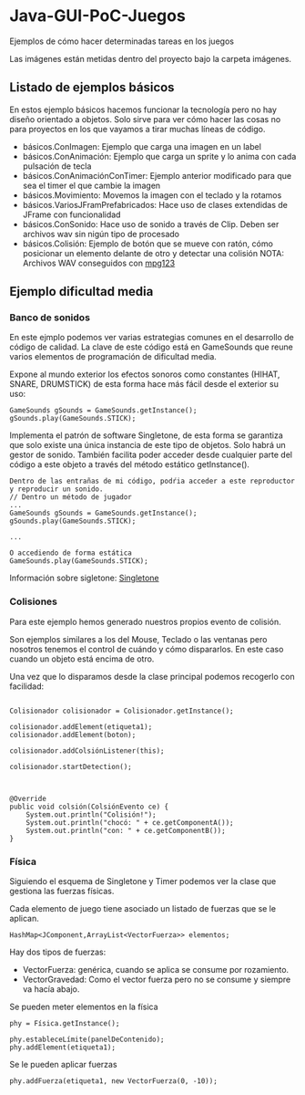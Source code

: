 # Java-GUI-PoC-Juegos
Ejemplos de cómo hacer determinadas tareas en los juegos

Las imágenes están metidas dentro del proyecto bajo la carpeta imágenes.


## Listado de ejemplos básicos

En estos ejemplo básicos hacemos funcionar la tecnología pero no hay diseño orientado a objetos. Solo sirve para ver cómo hacer las cosas no para proyectos en los que vayamos a tirar muchas líneas de código.

- básicos.ConImagen: Ejemplo que carga una imagen en un label
- básicos.ConAnimación: Ejemplo que carga un sprite y lo anima con cada pulsación de tecla
- básicos.ConAnimaciónConTimer: Ejemplo anterior modificado para que sea el timer el que cambie la imagen
- básicos.Movimiento: Movemos la imagen con el teclado y la rotamos
- básicos.VariosJFramPrefabricados: Hace uso de clases extendidas de JFrame con funcionalidad
- básicos.ConSonido: Hace uso de sonido a través de Clip. Deben ser archivos wav sin nigún tipo de procesado
- básicos.Colisión: Ejemplo de botón que se mueve con ratón, cómo posicionar un elemento delante de otro y detectar una colisión
NOTA: Archivos WAV conseguidos con [mpg123](https://www.cyberciti.biz/faq/convert-mp3-files-to-wav-files-in-linux/)

## Ejemplo dificultad media

### Banco de sonidos

En este ejmplo podemos ver varias estrategias comunes en el desarrollo de código de calidad. La clave de este código está en GameSounds que reune varios elementos de programación de dificultad media.

Expone al mundo exterior los efectos sonoros como constantes (HIHAT, SNARE, DRUMSTICK) de esta forma hace más fácil desde el exterior su uso:

```
GameSounds gSounds = GameSounds.getInstance();
gSounds.play(GameSounds.STICK);
```

Implementa el patrón de software Singletone, de esta forma se garantiza que solo existe una única instancia de este tipo de objetos. Solo habrá un gestor de sonido. También facilita poder acceder desde cualquier parte del código a este objeto a través del método estático getInstance().


```
Dentro de las entrañas de mi código, podŕia acceder a este reproductor y reproducir un sonido. 
// Dentro un método de jugador
...
GameSounds gSounds = GameSounds.getInstance();
gSounds.play(GameSounds.STICK);

...

O accediendo de forma estática
GameSounds.play(GameSounds.STICK);
```

Información sobre sigletone: 
[Singletone](https://duckduckgo.com/?q=singletone&t=h_&ia=web)

### Colisiones
Para este ejemplo hemos generado nuestros propios evento de colisión.

Son ejemplos similares a los del Mouse, Teclado o las ventanas pero nosotros tenemos el control de cuándo y cómo dispararlos. En este caso cuando un objeto está encima de otro.

Una vez que lo disparamos desde la clase principal podemos recogerlo con facilidad:
```

Colisionador colisionador = Colisionador.getInstance();

colisionador.addElement(etiqueta1);
colisionador.addElement(boton);

colisionador.addColsiónListener(this);

colisionador.startDetection();



@Override
public void colsión(ColsiónEvento ce) {
	System.out.println("Colisión!");
	System.out.println("chocó: " + ce.getComponentA());
	System.out.println("con: " + ce.getComponentB());
}
```


### Física

Siguiendo el esquema de Singletone y Timer podemos ver la clase que gestiona las fuerzas físicas.

Cada elemento de juego tiene asociado un listado de fuerzas que se le aplican.

```
HashMap<JComponent,ArrayList<VectorFuerza>> elementos;
```

Hay dos tipos de fuerzas:
- VectorFuerza: genérica, cuando se aplica se consume por rozamiento.
- VectorGravedad: Como el vector fuerza pero no se consume y siempre va hacía abajo.


Se pueden meter elementos en la física  
```
phy = Física.getInstance();

phy.estableceLímite(panelDeContenido);
phy.addElement(etiqueta1);
```

Se le pueden aplicar fuerzas
```
phy.addFuerza(etiqueta1, new VectorFuerza(0, -10));
```